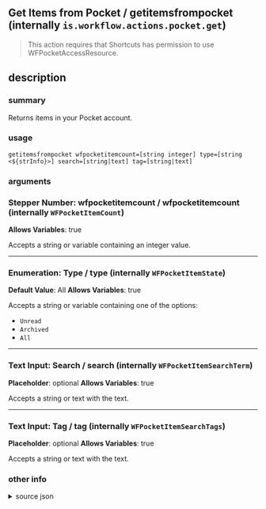 
## Get Items from Pocket / getitemsfrompocket (internally `is.workflow.actions.pocket.get`)


> This action requires that Shortcuts has permission to use WFPocketAccessResource.


## description
### summary
Returns items in your Pocket account.


### usage
`getitemsfrompocket wfpocketitemcount=[string integer] type=[string <${strInfo}>] search=[string|text] tag=[string|text]`

### arguments
### Stepper Number: wfpocketitemcount / wfpocketitemcount (internally `WFPocketItemCount`)
**Allows Variables**: true


Accepts a string 
or variable
containing an integer value.

---

### Enumeration: Type / type (internally `WFPocketItemState`)
**Default Value**: All
**Allows Variables**: true


Accepts a string 
or variable
containing one of the options:

- `Unread`
- `Archived`
- `All`

---

### Text Input: Search / search (internally `WFPocketItemSearchTerm`)
**Placeholder**: optional
**Allows Variables**: true


Accepts a string 
or text
with the text.

---

### Text Input: Tag / tag (internally `WFPocketItemSearchTags`)
**Placeholder**: optional
**Allows Variables**: true


Accepts a string 
or text
with the text.

### other info

<details><summary>source json</summary>
```json
{
	"ActionClass": "WFPocketGetAction",
	"AppIdentifier": "com.ideashower.ReadItLaterPro",
	"Category": "Web",
	"Description": {
		"DescriptionSummary": "Returns items in your Pocket account."
	},
	"Name": "Get Items from Pocket",
	"Output": {
		"Multiple": true,
		"OutputName": "Items from Pocket",
		"Types": [
			"NSURL"
		]
	},
	"Parameters": [
		{
			"Class": "WFStepperParameter",
			"Key": "WFPocketItemCount",
			"StepperDescription": "Number of Items",
			"StepperNoun": "Item",
			"StepperPluralNoun": "Items",
			"StepperPrefix": "Get"
		},
		{
			"Class": "WFEnumerationParameter",
			"DefaultValue": "All",
			"Items": [
				"Unread",
				"Archived",
				"All"
			],
			"Key": "WFPocketItemState",
			"Label": "Type"
		},
		{
			"Class": "WFTextInputParameter",
			"Description": "If specified, only items with titles or URLs matching this search will be returned.",
			"Key": "WFPocketItemSearchTerm",
			"Label": "Search",
			"Placeholder": "optional",
			"TextAlignment": "Right"
		},
		{
			"Class": "WFTextInputParameter",
			"Description": "If specified, only items matching this tag will be returned.",
			"Key": "WFPocketItemSearchTags",
			"Label": "Tag",
			"Placeholder": "optional",
			"TextAlignment": "Right"
		}
	],
	"RequiredResources": [
		"WFPocketAccessResource"
	],
	"ShortName": "Get Pocket Items"
}
```
</details>
